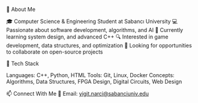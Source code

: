 🚀 About Me

🎓 Computer Science & Engineering Student at Sabancı University
💻 Passionate about software development, algorithms, and AI
🌱 Currently learning system design, and advanced C++
🔍 Interested in game development, data structures, and optimization
🎯 Looking for opportunities to collaborate on open-source projects


🔧 Tech Stack

Languages: C++, Python, HTML
Tools: Git, Linux, Docker
Concepts: Algorithms, Data Structures, FPGA Design, Digital Circuits, Web Design


📫 Connect With Me
📧 Email: yigit.narci@sabanciuniv.edu


<!---
yigitnarci/yigitnarci is a ✨ special ✨ repository because its `README.md` (this file) appears on your GitHub profile.
You can click the Preview link to take a look at your changes.
--->
